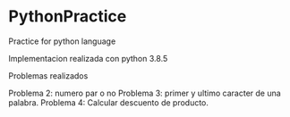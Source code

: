 # PythonPractice

Practice for python language

Implementacion realizada con python 3.8.5

Problemas realizados

Problema 2: numero par o no
Problema 3: primer y ultimo caracter de una palabra.
Problema 4: Calcular descuento de producto.
